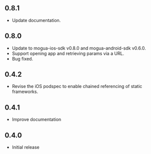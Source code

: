 ## 0.8.1

- Update documentation.

## 0.8.0

- Update to mogua-ios-sdk v0.8.0 and mogua-android-sdk v0.6.0.
- Support opening app and retrieving params via a URL.
- Bug fixed.

## 0.4.2

- Revise the iOS podspec to enable chained referencing of static frameworks.
  
## 0.4.1

- Improve documentation

## 0.4.0

- Initial release
